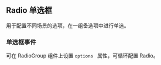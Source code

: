 <p class="overviewicon">
  <span class="wapi-form-radioboxgroup"/>
</p>

## Radio 单选框

<nova-uxlink widget-name="Selectgroup"></nova-uxlink>

用于配置不同场景的选项，在一组备选项中进行单选。

</div>

### 单选框事件

可在 RadioGroup 组件上设置 `options ` 属性，可循环配置 Radio。

<nova-demo-view link="radio/group-options.vue"></nova-demo-view>

<br>

